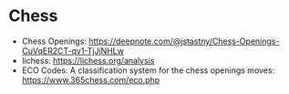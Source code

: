 # Chess

- Chess Openings: <https://deepnote.com/@jstastny/Chess-Openings-CuVqER2CT-qv1-TjJjNHLw>
- lichess: <https://lichess.org/analysis>
- ECO Codes: A classification system for the chess openings moves: <https://www.365chess.com/eco.php>
